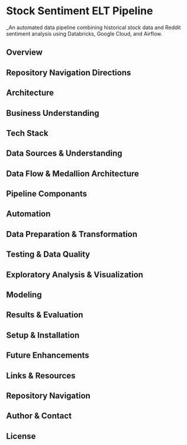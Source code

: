 # Stock Sentiment ELT Pipeline
_An automated data pipeline combining historical stock data and Reddit sentiment analysis using Databricks, Google Cloud, and Airflow.

## Overview


## Repository Navigation Directions


## Architecture


## Business Understanding


## Tech Stack


## Data Sources & Understanding


## Data Flow & Medallion Architecture


## Pipeline Componants


## Automation


## Data Preparation & Transformation


## Testing & Data Quality


## Exploratory Analysis & Visualization


## Modeling


## Results & Evaluation


## Setup & Installation


## Future Enhancements


## Links & Resources


## Repository Navigation


## Author & Contact


## License